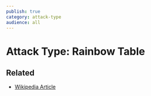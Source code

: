 ```yaml
---
publish: true
category: attack-type
audience: all
---
```

# Attack Type: Rainbow Table 


## Related
- [Wikipedia Article](https://en.wikipedia.org/wiki/Rainbow_table)